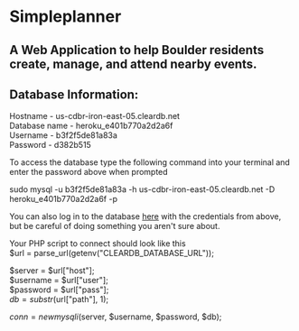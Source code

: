 # Simpleplanner
## A Web Application to help Boulder residents create, manage, and attend nearby events.


## Database Information:
Hostname - us-cdbr-iron-east-05.cleardb.net  
Database name - heroku_e401b770a2d2a6f  
Username - b3f2f5de81a83a  
Password - d382b515  

To access the database type the following command into your terminal and enter the password above when prompted  
    <p>sudo mysql -u b3f2f5de81a83a -h us-cdbr-iron-east-05.cleardb.net -D heroku_e401b770a2d2a6f -p</p>
    
You can also log in to the database [here](http://www.phpmyadmin.co) with the credentials from above, but be careful of doing something you aren't sure about.

Your PHP script to connect should look like this  
$url = parse_url(getenv("CLEARDB_DATABASE_URL"));  

$server = $url["host"];  
$username = $url["user"];  
$password = $url["pass"];  
$db = substr($url["path"], 1);  

$conn = new mysqli($server, $username, $password, $db);